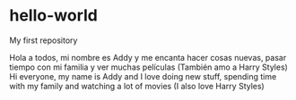 # hello-world
My first repository

Hola a todos, mi nombre es Addy y me encanta hacer cosas nuevas, pasar tiempo con mi familia y ver muchas películas (También amo a Harry Styles)
Hi everyone, my name is Addy and I love doing new stuff, spending time with my family and watching a lot of movies (I also love Harry Styles)
